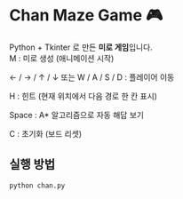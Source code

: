 # Chan Maze Game 🎮

Python + Tkinter 로 만든 **미로 게임**입니다.  
M : 미로 생성 (애니메이션 시작)

← / → / ↑ / ↓ 또는 W / A / S / D : 플레이어 이동

H : 힌트 (현재 위치에서 다음 경로 한 칸 표시)

Space : A* 알고리즘으로 자동 해답 보기

C : 초기화 (보드 리셋)
## 실행 방법
```bash
python chan.py
